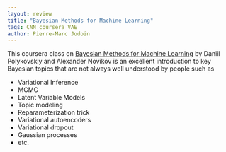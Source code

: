 ```yaml
---
layout: review
title: "Bayesian Methods for Machine Learning"
tags: CNN coursera VAE
author: Pierre-Marc Jodoin 
---
```

This coursera class on [Bayesian Methods for Machine Learning](https://www.coursera.org/learn/bayesian-methods-in-machine-learning) by Daniil Polykovskiy and Alexander Novikov is an excellent introduction to key Bayesian topics that are not always well understood by people such as
 
* Variational Inference
* MCMC
* Latent Variable Models 
* Topic modeling
* Reparameterization trick
* Variational autoencoders
* Variational dropout
* Gaussian processes
* etc.
